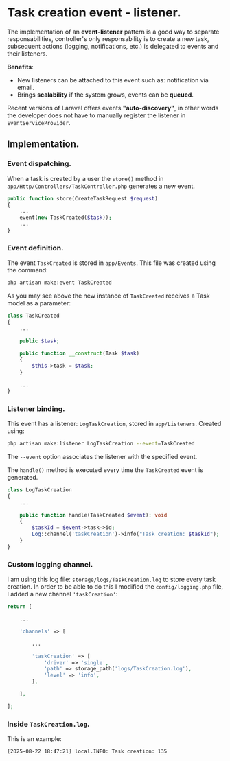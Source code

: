 # Task creation event - listener.

The implementation of an **event-listener** pattern is a good way to separate responsabilities, controller's only responsability is to create a new task, subsequent actions (logging, notifications, etc.) is delegated to events and their listeners.

**Benefits**:
- New listeners can be attached to this event such as: notification via email.
- Brings **scalability** if the system grows, events can be **queued**.

Recent versions of Laravel offers events **"auto-discovery"**, in other words the developer does not have to manually register the listener in `EventServiceProvider`.

## Implementation.

### Event dispatching.
When a task is created by a user the `store()` method in `app/Http/Controllers/TaskController.php` generates a new event.
```php
public function store(CreateTaskRequest $request)
{
    ...
    event(new TaskCreated($task));
    ...
}
```

### Event definition.
The event `TaskCreated` is stored in `app/Events`.
This file was created using the command:
```bash
php artisan make:event TaskCreated
```

As you may see above the new instance of `TaskCreated` receives a Task model as a parameter:
```php
class TaskCreated
{
    ...

    public $task;

    public function __construct(Task $task)
    {
        $this->task = $task;
    }

    ...
}
```

### Listener binding.
This event has a listener: `LogTaskCreation`, stored in `app/Listeners`. Created using:
```bash
php artisan make:listener LogTaskCreation --event=TaskCreated
```
The `--event` option associates the listener with the specified event.



The `handle()` method is executed every time the `TaskCreated` event is generated. 
```php
class LogTaskCreation
{
    ...

    public function handle(TaskCreated $event): void
    {
        $taskId = $event->task->id;
        Log::channel('taskCreation')->info("Task creation: $taskId");
    }
}
```

### Custom logging channel.
I am using this log file: `storage/logs/TaskCreation.log` to store every task creation.
In order to be able to do this I modified the `config/logging.php` file, I added a new channel `'taskCreation'`:
```php
return [

    ...

    'channels' => [

        ...

        'taskCreation' => [
            'driver' => 'single',
            'path' => storage_path('logs/TaskCreation.log'),
            'level' => 'info',
        ],

    ],

];
```

### Inside `TaskCreation.log`.
This is an example:
```
[2025-08-22 18:47:21] local.INFO: Task creation: 135  
```
